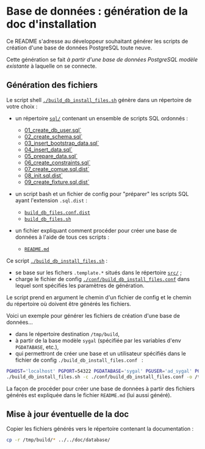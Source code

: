 # Base de données : génération de la doc d'installation

Ce README s'adresse au développeur souhaitant générer les scripts de création d'une base de données PostgreSQL
toute neuve. 

Cette génération se fait *à partir d'une base de données PostgreSQL modèle existante* à laquelle on se connecte.


## Génération des fichiers

Le script shell [`./build_db_install_files.sh`](build_db_install_files.sh) génère dans un répertoire de votre choix :

  - un répertoire [`sql/`](sql) contenant un ensemble de scripts SQL ordonnés :
    - [01_create_db_user.sql`](sql/01_create_db_user.sql)
    - [02_create_schema.sql`](sql/02_create_schema.sql)
    - [03_insert_bootstrap_data.sql`](sql/03_insert_bootstrap_data.sql)
    - [04_insert_data.sql`](sql/04_insert_data.sql)
    - [05_prepare_data.sql`](sql/05_prepare_data.sql)
    - [06_create_constraints.sql`](sql/06_create_constraints.sql)
    - [07_create_comue.sql.dist`](sql/07_create_comue.sql.dist)
    - [08_init.sql.dist`](sql/08_init.sql.dist)
    - [09_create_fixture.sql.dist`](sql/09_create_fixture.sql.dist)
      
  - un script bash et un fichier de config pour "préparer" les scripts SQL ayant l'extension `.sql.dist` :    
    - [`build_db_files.conf.dist`](build_db_files.conf.dist)
    - [`build_db_files.sh`](build_db_files.sh)
    
  - un fichier expliquant comment procéder pour créer une base de données à l'aide de tous ces scripts :
    - [`README.md`](README.md)

Ce script [`./build_db_install_files.sh`](build_db_install_files.sh) :
  - se base sur les fichers `.template.*` situés dans le répertoire [`src/`](src) ;
  - charge le fichier de config [`./conf/build_db_install_files.conf`](confuild_db_install_files.conf)
    dans lequel sont spécifiés les paramètres de génération.

Le script prend en argument le chemin d'un fichier de config et le chemin du répertoire où doivent être générés 
les fichiers.

Voici un exemple pour générer les fichiers de création d'une base de données...
  - dans le répertoire destination `/tmp/build`,
  - à partir de la base modèle `sygal` (spécifiée par les variables d'env `PGDATABASE`, etc.),
  - qui permettront de créer une base et un utilisateur spécifiés dans le fichier de config 
    `./build_db_install_files.conf ` :
```bash
PGHOST='localhost' PGPORT=54322 PGDATABASE='sygal' PGUSER='ad_sygal' PGPASSWORD='xxxxxx' \
./build_db_install_files.sh -c ./conf/build_db_install_files.conf -o /tmp/build
```

La façon de procéder pour créer une base de données à partir des fichiers générés est expliquée dans le fichier 
`README.md` (lui aussi généré).


## Mise à jour éventuelle de la doc

Copier les fichiers générés vers le répertoire contenant la documentation :

```bash
cp -r /tmp/build/* ../../doc/database/
```
